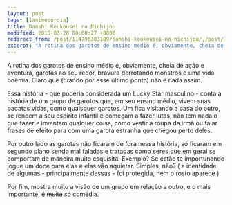 ```yaml
---
layout: post
tags: [1animepordia]
title: Danshi Koukousei no Nichijou
modified: 2015-03-28 00:00:27 +0000
redirect_from: /post/114796383189/danshi-koukousei-no-nichijou/,/post/114796383189/
excerpt: "A rotina dos garotos de ensino médio é, obviamente, cheia de ação e aventura, garotas ao seu redor, bravura derrotando monstros e uma vida boêmia. Claro que (tirando por esse último ponto) não é nada assim."
---
```


A rotina dos garotos de ensino médio é, obviamente, cheia de ação e
aventura, garotas ao seu redor, bravura derrotando monstros e uma vida
boêmia. Claro que (tirando por esse último ponto) não é nada assim.

Essa história - que poderia considerada um Lucky Star masculino - conta
a história de um grupo de garotos que, em seu ensino médio, vivem suas
pacatas vidas, como quaisquer garotos. Um fica visitando a casa do
outro, se rendem a seu espírito infantil e começam a fazer lutas, não
tem nada o que fazer e inventam qualquer coisa, como vestir a roupa da
irmã ou falar frases de efeito para com uma garota estranha que chegou
perto deles.

Por outro lado as garotas não ficaram de fora nessa história, só ficaram
em segundo plano sendo mal faladas e tratadas como seres que em geral se
comportam de maneira muito esquisita. Exemplo? Se estão te importunando
jogue um doce para elas e elas vão aquietar. Simples, não? ( a
identidade de algumas - principalmente dessas - foi protegida, nem o
rosto aparece ).

Por fim, mostra muito a visão de um grupo em relação a outro, e o mais
importante, é ~~muita~~ *só* comédia.



